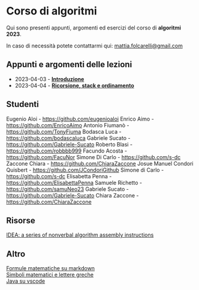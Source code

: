 # Corso di algoritmi

Qui sono presenti appunti, argomenti ed esercizi del corso di **algoritmi 2023**.  

In caso di necessità potete contattarmi qui: [mattia.folcarelli@gmail.com](mailto:mattia.folcarelli@gmail.com)


## Appunti e argomenti delle lezioni  

- 2023-04-03 - **[Introduzione](2023-04-03.md)**
- 2023-04-04 - **[Ricorsione, stack e ordinamento](2023-04-04.md)**

## Studenti

Eugenio Aloi - https://github.com/eugenioaloi
Enrico Aimo	- https://github.com/EnricoAimo
Antonio Fiumanò - https://github.com/TonyFiuma
Bodasca Luca - https://github.com/bodascaluca
Gabriele Sucato - https://github.com/Gabriele-Sucato
Roberto Blasi - https://github.com/robbbb999
Facundo Acosta - https://github.com/FacuNor
Simone Di Carlo - https://github.com/s-dc
Zaccone Chiara - https://github.com/ChiaraZaccone
Josue Manuel Condori Quisbert - https://github.com/JCondoriGithub
Simone di Carlo - https://github.com/s-dc
Elisabetta Penna - https://github.com/ElisabettaPenna
Samuele Richetto - https://github.com/samuNeo23
Gabriele Sucato - https://github.com/Gabriele-Sucato
Chiara Zaccone - https://github.com/ChiaraZaccone


## Risorse

[IDEA: a series of nonverbal
algorithm assembly instructions](https://idea-instructions.com/)

## Altro

[Formule matematiche su markdown](https://docs.github.com/en/get-started/writing-on-github/working-with-advanced-formatting/writing-mathematical-expressions)  
[Simboli matematici e lettere greche](
https://www.overleaf.com/learn/latex/List_of_Greek_letters_and_math_symbols)  
[Java su vscode](https://code.visualstudio.com/docs/java/java-faq)
